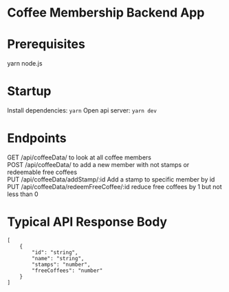 # Coffee Membership Backend App

# Prerequisites

yarn
node.js

# Startup

Install dependencies: `yarn`
Open api server: `yarn dev`

# Endpoints

GET /api/coffeeData/ to look at all coffee members <br>
POST /api/coffeeData/ to add a new member with not stamps or redeemable free coffees <br>
PUT /api/coffeeData/addStamp/:id Add a stamp to specific member by id <br>
PUT /api/coffeeData/redeemFreeCoffee/:id reduce free coffees by 1 but not less than 0

# Typical API Response Body

```
[
    {
        "id": "string",
        "name": "string",
        "stamps": "number",
        "freeCoffees": "number"
    }
]
```
